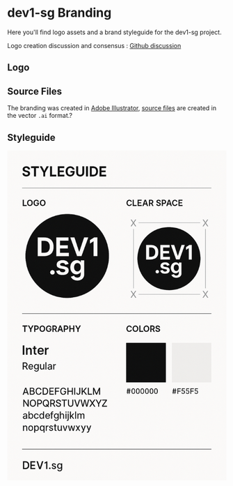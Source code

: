 # dev1-sg Branding

Here you'll find logo assets and a brand styleguide for the dev1-sg project.

Logo creation discussion and consensus : [Github discussion](https://github.com/orgs/dev1-sg/discussions/1)

## Logo

## Source Files

The branding was created in [Adobe Illustrator](https://www.adobe.com/fr/products/illustrator.html), [source files](../src/) are created in the vector `.ai` format.?

## Styleguide

![opengitops-styleguide-typography](https://github.com/dev1-sg/project/blob/main/artwork/dev1-sg-styleguide.png?raw=true)
